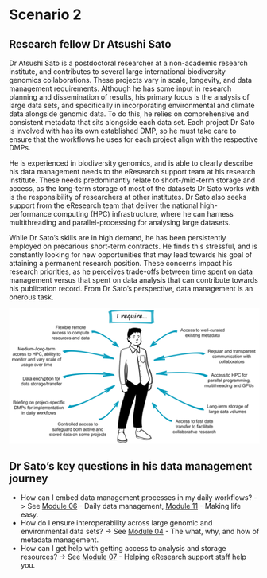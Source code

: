 # Scenario 2

## Research fellow Dr Atsushi Sato

Dr Atsushi Sato is a postdoctoral researcher at a non-academic research institute, and contributes to several large international biodiversity genomics collaborations. These projects vary in scale, longevity, and data management requirements. Although he has some input in research planning and dissemination of results, his primary focus is the analysis of large data sets, and specifically in incorporating environmental and climate data alongside genomic data. To do this, he relies on comprehensive and consistent metadata that sits alongside each data set. Each project Dr Sato is involved with has its own established DMP, so he must take care to ensure that the workflows he uses for each project align with the respective DMPs. 

He is experienced in biodiversity genomics, and is able to clearly describe his data management needs to the eResearch support team at his research institute. These needs predominantly relate to short-/mid-term storage and access, as the long-term storage of most of the datasets Dr Sato works with is the responsibility of researchers at other institutes. Dr Sato also seeks support from the eResearch team that deliver the national high-performance computing (HPC) infrastructure, where he can harness multithreading and parallel-processing for analysing large datasets. 

While Dr Sato’s skills are in high demand, he has been persistently employed on precarious short-term contracts. He finds this stressful, and is constantly looking for new opportunities that may lead towards his goal of attaining a permanent research position. These concerns impact his research priorities, as he perceives trade-offs between time spent on data management versus that spent on data analysis that can contribute towards his publication record. From Dr Sato’s perspective, data management is an onerous task.

![Dr Atsushi Sato](../figures/Scenario2-v4.png)

## Dr Sato’s key questions in his data management journey

* How can I embed data management processes in my daily workflows? -> See [Module 06](https://genomicsaotearoa.github.io/data-management-resources/modules/module06/) - Daily data management, [Module 11](https://genomicsaotearoa.github.io/data-management-resources/modules/module11/) - Making life easy.
* How do I ensure interoperability across large genomic and environmental data sets? -> See [Module 04](https://genomicsaotearoa.github.io/data-management-resources/modules/module04/) - The what, why, and how of metadata management.
* How can I get help with getting access to analysis and storage resources? -> See [Module 07](https://genomicsaotearoa.github.io/data-management-resources/modules/module07/) - Helping eResearch support staff help you.
